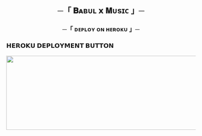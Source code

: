 <h2 align="center">
    ─「 𝐁ᴀʙᴜʟ 𝘅 𝐌ᴜsɪᴄ 」─

</h2>



<h3 align="center">
    ─「 ᴅᴇᴩʟᴏʏ ᴏɴ ʜᴇʀᴏᴋᴜ 」─

<h3> 𝗛𝗘𝗥𝗢𝗞𝗨 𝗗𝗘𝗣𝗟𝗢𝗬𝗠𝗘𝗡𝗧 𝗕𝗨𝗧𝗧𝗢𝗡 </h3>
</h3>


<p align="center"><a href="https://dashboard.heroku.com/new?template=https://github.com/BABULXQUEEN596/ll_BABUL_BABY_lll"> <img src="https://graph.org/file/7758e15f135e166b8637d.jpg" width="520" height="198.45"/></a></p>
